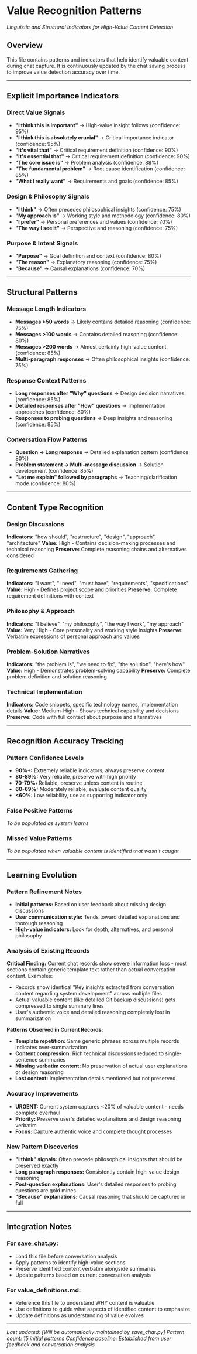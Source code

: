 # Value Recognition Patterns
*Linguistic and Structural Indicators for High-Value Content Detection*

## Overview
This file contains patterns and indicators that help identify valuable content during chat capture. It is continuously updated by the chat saving process to improve value detection accuracy over time.

---

## Explicit Importance Indicators

### **Direct Value Signals**
- **"I think this is important"** → High-value insight follows (confidence: 95%)
- **"I think this is absolutely crucial"** → Critical importance indicator (confidence: 95%)
- **"It's vital that"** → Critical requirement definition (confidence: 90%)
- **"It's essential that"** → Critical requirement definition (confidence: 90%)
- **"The core issue is"** → Problem analysis (confidence: 88%)
- **"The fundamental problem"** → Root cause identification (confidence: 85%)
- **"What I really want"** → Requirements and goals (confidence: 85%)

### **Design & Philosophy Signals**
- **"I think"** → Often precedes philosophical insights (confidence: 75%)
- **"My approach is"** → Working style and methodology (confidence: 80%)
- **"I prefer"** → Personal preferences and values (confidence: 70%)
- **"The way I see it"** → Perspective and reasoning (confidence: 75%)

### **Purpose & Intent Signals**
- **"Purpose"** → Goal definition and context (confidence: 80%)
- **"The reason"** → Explanatory reasoning (confidence: 75%)
- **"Because"** → Causal explanations (confidence: 70%)

---

## Structural Patterns

### **Message Length Indicators**
- **Messages >50 words** → Likely contains detailed reasoning (confidence: 75%)
- **Messages >100 words** → Contains detailed reasoning (confidence: 80%)
- **Messages >200 words** → Almost certainly high-value content (confidence: 85%)
- **Multi-paragraph responses** → Often philosophical insights (confidence: 75%)

### **Response Context Patterns**
- **Long responses after "Why" questions** → Design decision narratives (confidence: 85%)
- **Detailed responses after "How" questions** → Implementation approaches (confidence: 80%)
- **Responses to probing questions** → Deep insights and reasoning (confidence: 85%)

### **Conversation Flow Patterns**
- **Question → Long response** → Detailed explanation pattern (confidence: 80%)
- **Problem statement → Multi-message discussion** → Solution development (confidence: 85%)
- **"Let me explain" followed by paragraphs** → Teaching/clarification mode (confidence: 80%)

---

## Content Type Recognition

### **Design Discussions**
**Indicators:** "how should", "restructure", "design", "approach", "architecture"
**Value:** High - Contains decision-making processes and technical reasoning
**Preserve:** Complete reasoning chains and alternatives considered

### **Requirements Gathering**
**Indicators:** "I want", "I need", "must have", "requirements", "specifications"
**Value:** High - Defines project scope and priorities
**Preserve:** Complete requirement definitions with context

### **Philosophy & Approach**
**Indicators:** "I believe", "my philosophy", "the way I work", "my approach"
**Value:** Very High - Core personality and working style insights
**Preserve:** Verbatim expressions of personal approach and values

### **Problem-Solution Narratives**
**Indicators:** "the problem is", "we need to fix", "the solution", "here's how"
**Value:** High - Demonstrates problem-solving capability
**Preserve:** Complete problem definition and solution reasoning

### **Technical Implementation**
**Indicators:** Code snippets, specific technology names, implementation details
**Value:** Medium-High - Shows technical capability and decisions
**Preserve:** Code with full context about purpose and alternatives

---

## Recognition Accuracy Tracking

### **Pattern Confidence Levels**
- **90%+:** Extremely reliable indicators, always preserve content
- **80-89%:** Very reliable, preserve with high priority
- **70-79%:** Reliable, preserve unless content is routine
- **60-69%:** Moderately reliable, evaluate content quality
- **<60%:** Low reliability, use as supporting indicator only

### **False Positive Patterns**
*To be populated as system learns*

### **Missed Value Patterns**
*To be populated when valuable content is identified that wasn't caught*

---

## Learning Evolution

### **Pattern Refinement Notes**
- **Initial patterns:** Based on user feedback about missing design discussions
- **User communication style:** Tends toward detailed explanations and thorough reasoning
- **High-value indicators:** Look for depth, alternatives, and personal philosophy

### **Analysis of Existing Records**
**Critical Finding:** Current chat records show severe information loss - most sections contain generic template text rather than actual conversation content. Examples:
- Records show identical "Key insights extracted from conversation content regarding system development" across multiple files
- Actual valuable content (like detailed Git backup discussions) gets compressed to single summary lines
- User's authentic voice and detailed reasoning completely lost in summarization

**Patterns Observed in Current Records:**
- **Template repetition:** Same generic phrases across multiple records indicates over-summarization
- **Content compression:** Rich technical discussions reduced to single-sentence summaries
- **Missing verbatim content:** No preservation of actual user explanations or design reasoning
- **Lost context:** Implementation details mentioned but not preserved

### **Accuracy Improvements**
- **URGENT:** Current system captures <20% of valuable content - needs complete overhaul
- **Priority:** Preserve user's detailed explanations and design reasoning verbatim
- **Focus:** Capture authentic voice and complete thought processes

### **New Pattern Discoveries**
- **"I think" signals:** Often precede philosophical insights that should be preserved exactly
- **Long paragraph responses:** Consistently contain high-value design reasoning
- **Post-question explanations:** User's detailed responses to probing questions are gold mines
- **"Because" explanations:** Causal reasoning that should be captured in full

---

## Integration Notes

### **For save_chat.py:**
- Load this file before conversation analysis
- Apply patterns to identify high-value sections
- Preserve identified content verbatim alongside summaries
- Update patterns based on current conversation analysis

### **For value_definitions.md:**
- Reference this file to understand WHY content is valuable
- Use definitions to guide what aspects of identified content to emphasize
- Update definitions as understanding of value evolves

---

*Last updated: [Will be automatically maintained by save_chat.py]*
*Pattern count: 15 initial patterns*
*Confidence baseline: Established from user feedback and conversation analysis*
